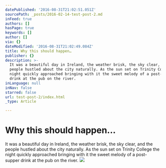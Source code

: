 ```yaml
---
datePublished: '2016-08-31T21:02:51.051Z'
sourcePath: _posts/2016-02-14-test-post-2.md
inFeed: true
authors: []
hasPage: true
keywords: []
author: []
via: {}
dateModified: '2016-08-31T21:02:49.084Z'
title: Why this should happen…
publisher: {}
description: >-
  It was a beautiful day in Ireland, the weather brisk, the sky clear, and the
  people hustled about the city naturally. As the sun set on Trinity College the
  night quickly approached bringing with it the sweet melody of a post-supper
  drink at the pub on the river.
inLanguage: null
inNav: false
starred: false
url: test-post-2/index.html
_type: Article

---
```

# Why this should happen...

It was a beautiful day in Ireland, the weather brisk, the sky clear, and the people hustled about the city naturally. As the sun set on Trinity College the night quickly approached bringing with it the sweet melody of a post-supper drink at the pub on the river.
![](https://s3-us-west-2.amazonaws.com/the-grid-img/p/92889e141bd801260bfb6fcc5c5194e3ec71dfb3.jpg)